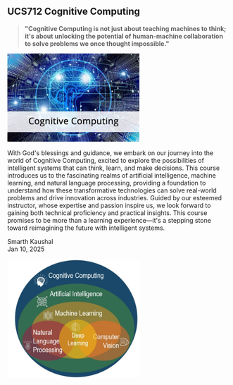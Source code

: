## UCS712 Cognitive Computing

> **"Cognitive Computing is not just about teaching machines to think; it's about unlocking the potential of human-machine collaboration to solve problems we once thought impossible."**

<img src="Images/Cognitive Computing.png" alt="Human-Machine Collaboration" width="300"/>

With God's blessings and guidance, we embark on our journey into the world of Cognitive Computing, excited to explore the possibilities of intelligent systems that can think, learn, and make decisions. This course introduces us to the fascinating realms of artificial intelligence, machine learning, and natural language processing, providing a foundation to understand how these transformative technologies can solve real-world problems and drive innovation across industries. Guided by our esteemed instructor, whose expertise and passion inspire us, we look forward to gaining both technical proficiency and practical insights. This course promises to be more than a learning experience—it's a stepping stone toward reimagining the future with intelligent systems.

Smarth Kaushal  
Jan 10, 2025

<img src="Images/Scope.png" alt="CC Scope" width="300"/>
